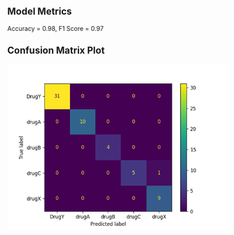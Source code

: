 ## Model Metrics

Accuracy = 0.98, F1 Score = 0.97
## Confusion Matrix Plot
![Confusion Matrix](./results/model_results.png)
